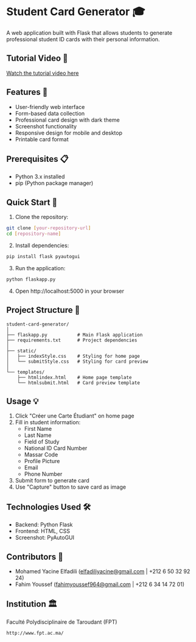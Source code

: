 # Student Card Generator 🎓

A web application built with Flask that allows students to generate professional student ID cards with their personal information.

## Tutorial Video 🎥
[Watch the tutorial video here](https://mega.nz/file/BikXFYDb#iKsEqNwvrVPLNE3w9NdZm7DV9kLCTbp_pt8sux9a0b8)

## Features 🌟
- User-friendly web interface
- Form-based data collection
- Professional card design with dark theme
- Screenshot functionality
- Responsive design for mobile and desktop
- Printable card format

## Prerequisites 📋
- Python 3.x installed
- pip (Python package manager)

## Quick Start 🚀

1. Clone the repository:
```bash
git clone [your-repository-url]
cd [repository-name]
```

2. Install dependencies:
```bash
pip install flask pyautogui
```

3. Run the application:
```bash
python flaskapp.py
```

4. Open http://localhost:5000 in your browser

## Project Structure 📁
```
student-card-generator/
│
├── flaskapp.py           # Main Flask application
├── requirements.txt      # Project dependencies
│
├── static/
│   ├── indexStyle.css    # Styling for home page
│   └── submitStyle.css   # Styling for card preview
│
└── templates/
    ├── htmlindex.html    # Home page template
    └── htmlsubmit.html   # Card preview template
```

## Usage 💡
1. Click "Créer une Carte Étudiant" on home page
2. Fill in student information:
   - First Name
   - Last Name
   - Field of Study
   - National ID Card Number
   - Massar Code
   - Profile Picture
   - Email
   - Phone Number
3. Submit form to generate card
4. Use "Capture" button to save card as image

## Technologies Used 🛠️
- Backend: Python Flask
- Frontend: HTML, CSS
- Screenshot: PyAutoGUI

## Contributors 👥
- Mohamed Yacine Elfadili (elfadiliyacine@gmail.com | +212 6 50 32 92 24)
- Fahim Youssef (fahimyoussef964@gmail.com | +212 6 34 14 72 01)

## Institution 🏛️
Faculté Polydisciplinaire de Taroudant (FPT)
```
http://www.fpt.ac.ma/
```
